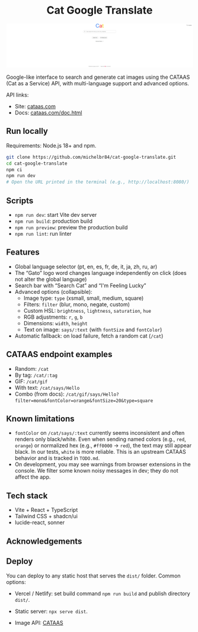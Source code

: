 <h1 align="center">Cat Google Translate</h1>

<p align="center">
  <img src="./public/catintro.png" alt="Cat Google Translate hero" width="960" />
</p>

Google-like interface to search and generate cat images using the CATAAS (Cat as a Service) API, with multi-language support and advanced options.

API links:
- Site: [cataas.com](https://cataas.com/)
- Docs: [cataas.com/doc.html](https://cataas.com/doc.html)

## Run locally

Requirements: Node.js 18+ and npm.

```sh
git clone https://github.com/michelbr84/cat-google-translate.git
cd cat-google-translate
npm ci
npm run dev
# Open the URL printed in the terminal (e.g., http://localhost:8080/)
```

## Scripts

- `npm run dev`: start Vite dev server
- `npm run build`: production build
- `npm run preview`: preview the production build
- `npm run lint`: run linter

## Features

- Global language selector (pt, en, es, fr, de, it, ja, zh, ru, ar)
- The “Gato” logo word changes language independently on click (does not alter the global language)
- Search bar with “Search Cat” and “I'm Feeling Lucky”
- Advanced options (collapsible):
  - Image type: `type` (xsmall, small, medium, square)
  - Filters: `filter` (blur, mono, negate, custom)
  - Custom HSL: `brightness`, `lightness`, `saturation`, `hue`
  - RGB adjustments: `r`, `g`, `b`
  - Dimensions: `width`, `height`
  - Text on image: `says/:text` (with `fontSize` and `fontColor`)
- Automatic fallback: on load failure, fetch a random cat (`/cat`)

## CATAAS endpoint examples

- Random: `/cat`
- By tag: `/cat/:tag`
- GIF: `/cat/gif`
- With text: `/cat/says/Hello`
- Combo (from docs): `/cat/gif/says/Hello?filter=mono&fontColor=orange&fontSize=20&type=square`

## Known limitations

- `fontColor` on `/cat/says/:text` currently seems inconsistent and often renders only black/white. Even when sending named colors (e.g., `red`, `orange`) or normalized hex (e.g., `#ff0000` → `red`), the text may still appear black. In our tests, `white` is more reliable. This is an upstream CATAAS behavior and is tracked in `TODO.md`.
 - On development, you may see warnings from browser extensions in the console. We filter some known noisy messages in dev; they do not affect the app.

## Tech stack

- Vite + React + TypeScript
- Tailwind CSS + shadcn/ui
- lucide-react, sonner

## Acknowledgements

## Deploy

You can deploy to any static host that serves the `dist/` folder. Common options:

- Vercel / Netlify: set build command `npm run build` and publish directory `dist/`.
- Static server: `npx serve dist`.

- Image API: [CATAAS](https://cataas.com/)

